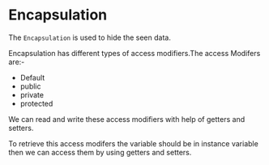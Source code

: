 # Encapsulation
The `Encapsulation` is used to hide the seen data.

Encapsulation has different types of access modifiers.The access Modifers are:-
- Default
- public
- private
- protected 

We can read and write these access modifiers with help of getters and setters.

To retrieve this access modifers the variable should be in instance variable then we can access them by using getters and setters.
